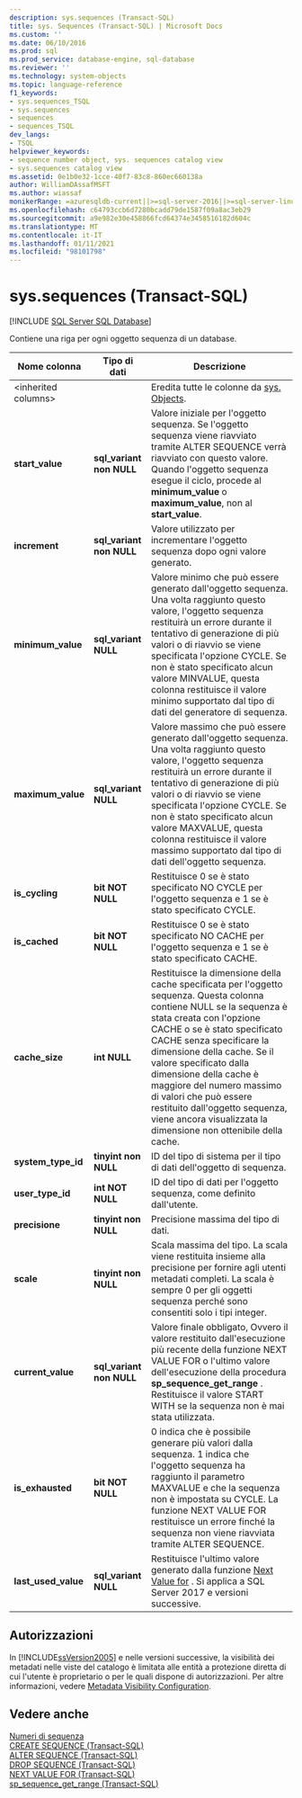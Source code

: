 ```yaml
---
description: sys.sequences (Transact-SQL)
title: sys. Sequences (Transact-SQL) | Microsoft Docs
ms.custom: ''
ms.date: 06/10/2016
ms.prod: sql
ms.prod_service: database-engine, sql-database
ms.reviewer: ''
ms.technology: system-objects
ms.topic: language-reference
f1_keywords:
- sys.sequences_TSQL
- sys.sequences
- sequences
- sequences_TSQL
dev_langs:
- TSQL
helpviewer_keywords:
- sequence number object, sys. sequences catalog view
- sys.sequences catalog view
ms.assetid: 0e1b0e32-1cce-40f7-83c8-860ec660138a
author: WilliamDAssafMSFT
ms.author: wiassaf
monikerRange: =azuresqldb-current||>=sql-server-2016||>=sql-server-linux-2017||=azuresqldb-mi-current
ms.openlocfilehash: c64793ccb6d7280bcadd79de1587f09a8ac3eb29
ms.sourcegitcommit: a9e982e30e458866fcd64374e3458516182d604c
ms.translationtype: MT
ms.contentlocale: it-IT
ms.lasthandoff: 01/11/2021
ms.locfileid: "98101798"
---
```

# <a name="syssequences-transact-sql"></a>sys.sequences (Transact-SQL)
[!INCLUDE [SQL Server SQL Database](../../includes/applies-to-version/sql-asdb.md)]

  Contiene una riga per ogni oggetto sequenza di un database.  
  
|Nome colonna|Tipo di dati|Descrizione|  
|-----------------|---------------|-----------------|  
|\<inherited columns>||Eredita tutte le colonne da [sys. Objects](../../relational-databases/system-catalog-views/sys-objects-transact-sql.md).|  
|**start_value**|**sql_variant non NULL**|Valore iniziale per l'oggetto sequenza. Se l'oggetto sequenza viene riavviato tramite ALTER SEQUENCE verrà riavviato con questo valore. Quando l'oggetto sequenza esegue il ciclo, procede al **minimum_value** o **maximum_value**, non al **start_value**.|  
|**increment**|**sql_variant non NULL**|Valore utilizzato per incrementare l'oggetto sequenza dopo ogni valore generato.|  
|**minimum_value**|**sql_variant NULL**|Valore minimo che può essere generato dall'oggetto sequenza. Una volta raggiunto questo valore, l'oggetto sequenza restituirà un errore durante il tentativo di generazione di più valori o di riavvio se viene specificata l'opzione CYCLE. Se non è stato specificato alcun valore MINVALUE, questa colonna restituisce il valore minimo supportato dal tipo di dati del generatore di sequenza.|  
|**maximum_value**|**sql_variant NULL**|Valore massimo che può essere generato dall'oggetto sequenza. Una volta raggiunto questo valore, l'oggetto sequenza restituirà un errore durante il tentativo di generazione di più valori o di riavvio se viene specificata l'opzione CYCLE. Se non è stato specificato alcun valore MAXVALUE, questa colonna restituisce il valore massimo supportato dal tipo di dati dell'oggetto sequenza.|  
|**is_cycling**|**bit NOT NULL**|Restituisce 0 se è stato specificato NO CYCLE per l'oggetto sequenza e 1 se è stato specificato CYCLE.|  
|**is_cached**|**bit NOT NULL**|Restituisce 0 se è stato specificato NO CACHE per l'oggetto sequenza e 1 se è stato specificato CACHE.|  
|**cache_size**|**int NULL**|Restituisce la dimensione della cache specificata per l'oggetto sequenza. Questa colonna contiene NULL se la sequenza è stata creata con l'opzione CACHE o se è stato specificato CACHE senza specificare la dimensione della cache. Se il valore specificato dalla dimensione della cache è maggiore del numero massimo di valori che può essere restituito dall'oggetto sequenza, viene ancora visualizzata la dimensione non ottenibile della cache.|  
|**system_type_id**|**tinyint non NULL**|ID del tipo di sistema per il tipo di dati dell'oggetto di sequenza.|  
|**user_type_id**|**int NOT NULL**|ID del tipo di dati per l'oggetto sequenza, come definito dall'utente.|  
|**precisione**|**tinyint non NULL**|Precisione massima del tipo di dati.|  
|**scale**|**tinyint non NULL**|Scala massima del tipo. La scala viene restituita insieme alla precisione per fornire agli utenti metadati completi. La scala è sempre 0 per gli oggetti sequenza perché sono consentiti solo i tipi integer.|  
|**current_value**|**sql_variant non NULL**|Valore finale obbligato, Ovvero il valore restituito dall'esecuzione più recente della funzione NEXT VALUE FOR o l'ultimo valore dell'esecuzione della procedura **sp_sequence_get_range** . Restituisce il valore START WITH se la sequenza non è mai stata utilizzata.|  
|**is_exhausted**|**bit NOT NULL**|0 indica che è possibile generare più valori dalla sequenza. 1 indica che l'oggetto sequenza ha raggiunto il parametro MAXVALUE e che la sequenza non è impostata su CYCLE. La funzione NEXT VALUE FOR restituisce un errore finché la sequenza non viene riavviata tramite ALTER SEQUENCE.|  
|**last_used_value**|**sql_variant NULL**|Restituisce l'ultimo valore generato dalla funzione [Next Value for](../../t-sql/functions/next-value-for-transact-sql.md) . Si applica a SQL Server 2017 e versioni successive.|  
  
## <a name="permissions"></a>Autorizzazioni  
 In [!INCLUDE[ssVersion2005](../../includes/ssversion2005-md.md)] e nelle versioni successive, la visibilità dei metadati nelle viste del catalogo è limitata alle entità a protezione diretta di cui l'utente è proprietario o per le quali dispone di autorizzazioni. Per altre informazioni, vedere [Metadata Visibility Configuration](../../relational-databases/security/metadata-visibility-configuration.md).  
  
## <a name="see-also"></a>Vedere anche  
 [Numeri di sequenza](../../relational-databases/sequence-numbers/sequence-numbers.md)   
 [CREATE SEQUENCE &#40;Transact-SQL&#41;](../../t-sql/statements/create-sequence-transact-sql.md)   
 [ALTER SEQUENCE &#40;Transact-SQL&#41;](../../t-sql/statements/alter-sequence-transact-sql.md)   
 [DROP SEQUENCE &#40;Transact-SQL&#41;](../../t-sql/statements/drop-sequence-transact-sql.md)   
 [NEXT VALUE FOR &#40;Transact-SQL&#41;](../../t-sql/functions/next-value-for-transact-sql.md)   
 [sp_sequence_get_range &#40;Transact-SQL&#41;](../../relational-databases/system-stored-procedures/sp-sequence-get-range-transact-sql.md)  
  
  
